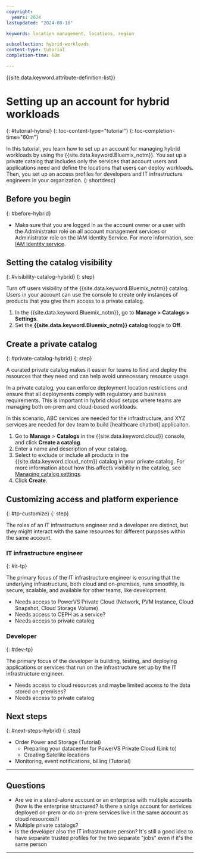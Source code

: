 ```yaml
---
copyright:
  years: 2024
lastupdated: "2024-08-16"

keywords: location management, locations, region

subcollection: hybrid-workloads
content-type: tutorial
completion-time: 60m

---
```


{{site.data.keyword.attribute-definition-list}}

# Setting up an account for hybrid workloads
{: #tutorial-hybrid}
{: toc-content-type="tutorial"}
{: toc-completion-time="60m"}

In this tutorial, you learn how to set up an account for managing hybrid workloads by using the {{site.data.keyword.Bluemix_notm}}. You set up a private catalog that includes only the services that account users and applications need and define the locations that users can deploy workloads. Then, you set up an access profiles for developers and IT infrastructure engineers in your organization.
{: shortdesc}

## Before you begin
{: #before-hybrid}

- Make sure that you are logged in as the account owner or a user with the Administrator role on all account management services or Administrator role on the IAM Identity Service. For more information, see [IAM Identity service](/docs/account?topic=account-account-services#identity-service-account-management).

## Setting the catalog visibility
{: #visibility-catalog-hybrid}
{: step}

Turn off users visibility of the {{site.data.keyword.Bluemix_notm}} catalog. Users in your account can use the console to create only instances of products that you give them access to a private catalog.

1. In the {{site.data.keyword.Bluemix_notm}}, go to **Manage > Catalogs > Settings**.
1. Set the **{{site.data.keyword.Bluemix_notm}} catalog** toggle to **Off**.

## Create a private catalog
{: #private-catalog-hybrid}
{: step}

A curated private catalog makes it easier for teams to find and deploy the resources that they need and can help avoid unnecessary resource usage.

In a private catalog, you can enforce deployment location restrictions and ensure that all deployments comply with regulatory and business requirements. This is important in hybrid cloud setups where teams are managing both on-prem and cloud-based workloads.

In this scenario, ABC services are needed for the infrastructure, and XYZ services are needed for dev team to build [healthcare chatbot] applicaiton.

1. Go to **Manage** > **Catalogs** in the {{site.data.keyword.cloud}} console, and click **Create a catalog**.
1. Enter a name and description of your catalog.
1. Select to exclude or include all products in the {{site.data.keyword.cloud_notm}} catalog in your private catalog. For more information about how this affects visibility in the catalog, see [Managing catalog settings](/docs/account?topic=account-filter-account&interface=ui).
1. Click **Create**.

## Customizing access and platform experience
{: #tp-customize}
{: step}

The roles of an IT infrastructure engineer and a developer are distinct, but they might interact with the same resources for different purposes within the same account.

### IT infrastructure engineer
{: #it-tp}

The primary focus of the IT infrastructure engineer is ensuring that the underlying infrastructure, both cloud and on-premises, runs smoothly, is secure, scalable, and available for other teams, like development.

- Needs access to PowerVS Private Cloud (Network, PVM Instance, Cloud Snapshot, Cloud Storage Volume)
- Needs access to CEPH as a service?
- Needs access to private catalog

### Developer
{: #dev-tp}

The primary focus of the developer is building, testing, and deploying applications or services that run on the infrastructure set up by the IT infrastructure engineer.

- Needs access to cloud resources and maybe limited access to the data stored on-premises?
- Needs access to private catalog

## Next steps
{: #next-steps-hybrid}
{: step}

- Order Power and Storage (Tutorial)
   - Preparing your datacenter for PowerVS Private Cloud (Link to)
   - Creating Satellite locations
- Monitoring, event notifications, billing (Tutorial)

----

## Questions

- Are we in a stand-alone account or an enterprise with multiple accounts (how is the enterprise structured? Is there a sinlge account for serivices deployed on-prem or do on-prem services live in the same account as cloud resources?)
- Multiple private catalogs?
- Is the developer also the IT infrastructure person? It's still a good idea to have separate trusted profiles for the two separate "jobs" even if it's the same person

----


